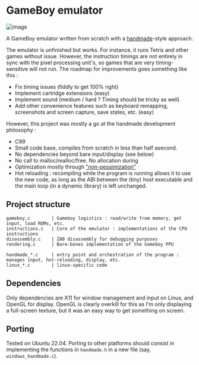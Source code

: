 # GameBoy emulator

![image](https://user-images.githubusercontent.com/21238398/184012126-0807f8fe-5163-43f8-8280-171ce331cb6d.png)

A GameBoy emulator written from scratch with a [handmade](https://handmadehero.org/)-style approach. 

The emulator is unfinished but works. 
For instance, it runs Tetris and other games without issue. 
However, the instruction timings are not entirely in sync with the pixel processing unit's, so games that are very timing-sensitive will not run.
The roadmap for improvements goes something like this : 

- Fix timing issues (fiddly to get 100% right)
- Implement cartridge extensions (easy)
- Implement sound (medium / hard ? Timing should be tricky as well)
- Add other convenience features such as keyboard remapping, screenshots and screen capture, save states, etc. (easy)

However, this project was mostly a go at the handmade development philosophy :
- C99
- Small code base, compiles from scratch in less than half asecond. 
- No dependencies beyond bare input/display (see below)
- No call to malloc/realloc/free. No allocation during 
- Optimization mostly through ["non-pessimization"](https://youtu.be/pgoetgxecw8)
- Hot reloading : recompiling while the program is running allows it to use the new code, as long as the ABI between the (tiny) host executable and the main loop (in a dynamic library) is left unchanged.

## Project structure

```
gameboy.c        | Gameboy logistics : read/write from memory, get input, load ROMs, etc.
instructions.c   | Core of the emulator : implementations of the CPU instructions
disassembly.c    | Z80 disassembly for debugging purposes
rendering.c      | Bare-bones implementation of the Gameboy PPU

handmade_*.c     | entry point and orchestration of the program : manages input, hot-reloading, display, etc.
linux_*.c        | linux-specific code
```

## Dependencies

Only dependencies are X11 for window management and input on Linux, and OpenGL for display. 
OpenGL is clearly overkill for this as I'm only displaying a full-screen texture, but it was an easy way to get something on screen.

## Porting

Tested on Ubuntu 22.04. Porting to other platforms should consist in implementing the functions in `handmade.h` in a new file (say, `windows_handmade.c`).
